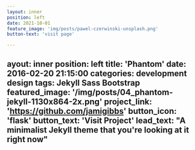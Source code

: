 ```yaml
---
layout: inner
position: left
date: 2021-10-01
feature_image: 'img/posts/pawel-czerwinski-unsplash.png'
button-text: 'visit page'

---
```



ayout: inner
position: left
title: 'Phantom'
date: 2016-02-20 21:15:00
categories: development design
tags: Jekyll Sass Bootstrap
featured_image: '/img/posts/04_phantom-jekyll-1130x864-2x.png'
project_link: 'https://github.com/jamigibbs'
button_icon: 'flask'
button_text: 'Visit Project'
lead_text: "A minimalist Jekyll theme that you're looking at it right now"
---
